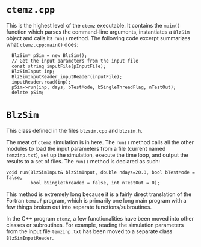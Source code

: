 # `ctemz.cpp` #
This is the highest level of the `ctemz` executable. It contains the `main()` function which parses the command-line arguments, instantiates a `BlzSim` object and calls its `run()` method. The following code excerpt summarizes what `ctemz.cpp:main()` does:

```
  BlzSim* pSim = new BlzSim();
  // Get the input parameters from the input file
  const string inputFile(pInputFile);
  BlzSimInput inp;
  BlzSimInputReader inputReader(inputFile);
  inputReader.read(inp);
  pSim->run(inp, days, bTestMode, bSingleThreadFlag, nTestOut);
  delete pSim;
```

# `BlzSim` #
This class defined in the files `blzsim.cpp` and `blzsim.h`.

The meat of `ctemz` simulation is in here. The `run()` method calls all the other modules to load the input parameters from a file (current named `temzinp.txt`), set up the simulation, execute the time loop, and output the results to a set of files.  The `run()` method is declared as such:
```
void run(BlzSimInput& blzSimInput, double ndays=20.0, bool bTestMode = false, 
         bool bSingleThreaded = false, int nTestOut = 0);
```

This method is extremely long because it is a fairly direct translation of the Fortran `temz.f` program, which is primarily one long main program with a few things broken out into separate functions/subroutines.

In the C++ program `ctemz`, a few functionalities have been moved into other classes or subroutines. For example, reading the simulation parameters from the input file `temzinp.txt` has been moved to a separate class `BlzSimInputReader`.